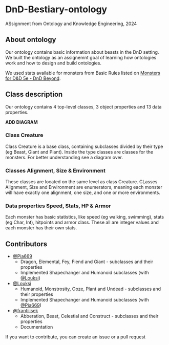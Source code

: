 # DnD-Bestiary-ontology
ASsignment from Ontology and Knowledge Engineering, 2024

## About ontology
Our ontology contains basic information about beasts in the DnD setting. We built the ontology as an assignemnt goal of learning how ontologies work and how to design and build ontologies.

We used stats available for monsters from Basic Rules listed on [Monsters for D&D 5e - DnD Beyond](https://www.dndbeyond.com/monsters?filter-type=0&filter-search=&filter-cr-min=&filter-cr-max=&filter-armor-class-min=&filter-armor-class-max=&filter-average-hp-min=&filter-average-hp-max=&filter-is-legendary=&filter-is-mythic=&filter-has-lair=&filter-source=1&filter-partnered-content=f).

## Class description
Our ontology contains 4 top-level classes, 3 object properties and 13 data properties.

**ADD DIAGRAM**

### Class Creature
Class Creature is a base class, containing subclasses divided by their type (eg Beast, Giant and Plant). Inside the type classes are classes for the monsters. For better understanding see a diagram over.

### Classes Alignment, Size & Environment
These classes are located on the same level as class Creature. CLasses Alignment, Size and Environment are enumerators, meaning each monster will have exactly one alignment, one size, and one or more environments. 

### Data properties Speed, Stats, HP & Armor
Each monster has basic statistics, like speed (eg walking, swimming), stats (eg Char, Int), hitpoints and armor class. These all are integer values and each monster has their own stats.

## Contributors
- [@Pia669](https://github.com/Pia669)
  - Dragon, Elemental, Fey, Fiend and Giant - subclasses and their properties
  - Implemented Shapechanger and Humanoid subclasses (with [@Louksi](https://github.com/Louksi))
- [@Louksi](https://github.com/Louksi)
  - Humanoid, Monstrosity, Ooze, Plant and Undead - subclasses and their properties
  - Implemented Shapechanger and Humanoid subclasses (with [@Pia669](https://github.com/Pia669))
- [@frantiiisek](https://github.com/frantiiisek)
  - Abberation, Beast, Celestial and Construct - subclasses and their properties
  - Documentation

If you want to contribute, you can create an issue or a pull request
